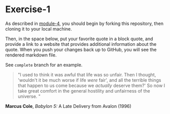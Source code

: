 # Exercise-1

As described in [module-4](https://github.com/INFO-201/m4-git-intro), you should begin by forking this repository, then cloning it to your local machine.

Then, in the space below, put your favorite quote in a block quote, and provide a link to a website that provides additional information about the quote. When you push your changes back up to GitHub, you will see the rendered markdown file.

See `complete` branch for an example.


> "I used to think it was awful that life was so unfair. Then I thought, 'wouldn't it be much worse if life *were* fair', and all the terrible things that happen to us come because we *actually* deserve them?' So now I take great comfort in the general hostility and unfairness of the universe. "

 **Marcus Cole**, *Babylon 5:* A Late Delivery from Avalon (1996)
